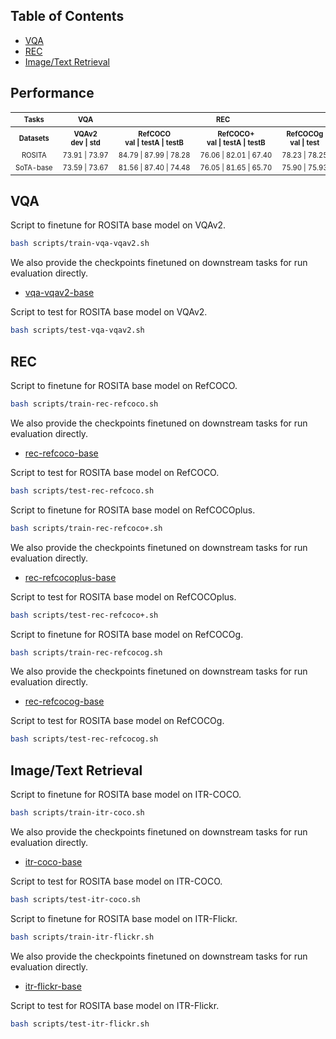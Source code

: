 ## Table of Contents
- <a href='#VQA'>VQA</a>
- <a href='#REC'>REC</a>
- <a href='#Image/Text Retrieval'>Image/Text Retrieval</a>

## Performance

<table><tbody>
<!-- TABLE HEADER -->
<!-- Info: we use wrap text in <sup><sub></sub><sup> to make is small -->
<th align="center"><sup><sub>Tasks</sub></sup></th>
<th align="center"><sup><sub>VQA</sub></sup></th>
<th align="center" colspan="3"><sup><sub>REC</sub></sup></th>
<th align="center" colspan="4"><sup><sub>ITR</sub></sup></th>
<!-- TABLE BODY -->
<tr>
<th align="center" valign="middle"><sup><sub>Datasets</sub></sup></th>
<th align="center" valign="middle"><sup><sub>VQAv2<br/>dev | std</sub></sup></th>
<th align="center" valign="middle"><sup><sub>RefCOCO<br/>val | testA | testB</sub></sup></th>
<th align="center" valign="middle"><sup><sub>RefCOCO+<br/>val | testA | testB</sub></sup></th>
<th align="center" valign="middle"><sup><sub>RefCOCOg<br/>val | test</sub></sup></th>
<th align="center" valign="middle"><sup><sub>IR-COCO<br/>R@1 | R@5 | R@10</sub></sup></th>
<th align="center" valign="middle"><sup><sub>TR-COCO<br/>R@1 | R@5 | R@10</sub></sup></th>
<th align="center" valign="middle"><sup><sub>IR-Flickr<br/>R@1 | R@5 | R@10</sub></sup></th>
<th align="center" valign="middle"><sup><sub>TR-Flickr<br/>R@1 | R@5 | R@10</sub></sup></th>
</tr>
<tr>
<td align="center" nowrap><sup><sub>ROSITA</sub></sup></td>
<td align="center" nowrap><sup><sub>73.91 | 73.97</sub></sup></td>
<td align="center" nowrap><sup><sub>84.79 | 87.99 | 78.28</sub></sup></td>
<td align="center" nowrap><sup><sub>76.06 | 82.01 | 67.40</sub></sup></td>
<td align="center" nowrap><sup><sub>78.23 | 78.25</sub></sup></td>
<td align="center" nowrap><sup><sub>54.40 | 80.92 | 88.60</sub></sup></td>
<td align="center" nowrap><sup><sub>71.26 | 91.62 | 95.58</sub></sup></td>
<td align="center" nowrap><sup><sub>74.08 | 92.44 | 96.08</sub></sup></td>
<td align="center" nowrap><sup><sub>88.90 | 98.10 | 99.30</sub></sup></td>
</tr>
<tr>
<td align="center" nowrap><sup><sub>SoTA-base</sub></sup></td>
<td align="center" nowrap><sup><sub>73.59 | 73.67</sub></sup></td>
<td align="center" nowrap><sup><sub>81.56 | 87.40 | 74.48</sub></sup></td>
<td align="center" nowrap><sup><sub>76.05 | 81.65 | 65.70</sub></sup></td>
<td align="center" nowrap><sup><sub>75.90 | 75.93</sub></sup></td>
<td align="center" nowrap><sup><sub>54.00 | 80.80 | 88.50</sub></sup></td>
<td align="center" nowrap><sup><sub>70.00 | 91.10 | 95.50</sub></sup></td>
<td align="center" nowrap><sup><sub>74.74 | 92.86 | 95.82</sub></sup></td>
<td align="center" nowrap><sup><sub>86.60 | 97.90 | 99.20</sub></sup></td>
</tr>

</tbody></table>


## VQA
Script to finetune for ROSITA base model on VQAv2.
```bash
bash scripts/train-vqa-vqav2.sh
```

We also provide the checkpoints finetuned on downstream tasks for run evaluation directly.
- [vqa-vqav2-base](https://awma1-my.sharepoint.com/:u:/g/personal/yuz_l0_tn/EVuxUtRFkRZJhjKTg9w8sesBKlM3hgcbZxE2nzSRbbAhRA?e=XNAH9v?download=1)

Script to test for ROSITA base model on VQAv2.
```bash
bash scripts/test-vqa-vqav2.sh
```

## REC
Script to finetune for ROSITA base model on RefCOCO.
```bash
bash scripts/train-rec-refcoco.sh
```

We also provide the checkpoints finetuned on downstream tasks for run evaluation directly.
- [rec-refcoco-base](https://awma1-my.sharepoint.com/:u:/g/personal/yuz_l0_tn/ETr_J0Ak8L9Phc8JPQG_pZYBMqG35EdwfuFTZUet1vrKSQ?e=tWPNId?download=1)

Script to test for ROSITA base model on RefCOCO.
```bash
bash scripts/test-rec-refcoco.sh
```

Script to finetune for ROSITA base model on RefCOCOplus.
```bash
bash scripts/train-rec-refcoco+.sh
```

We also provide the checkpoints finetuned on downstream tasks for run evaluation directly.
- [rec-refcocoplus-base](https://awma1-my.sharepoint.com/:u:/g/personal/yuz_l0_tn/ERCWoT4cpVNJr9OOXoNjdHQB6WelAAtAMj9rbE8DAoec0w?e=EhjHzT?download=1)

Script to test for ROSITA base model on RefCOCOplus.
```bash
bash scripts/test-rec-refcoco+.sh
```

Script to finetune for ROSITA base model on RefCOCOg.
```bash
bash scripts/train-rec-refcocog.sh
```

We also provide the checkpoints finetuned on downstream tasks for run evaluation directly.
- [rec-refcocog-base](https://awma1-my.sharepoint.com/:u:/g/personal/yuz_l0_tn/EXxpfotSwO1Jgu5POVbLQ24BNUPHWfdCS07UyNJNHWP4vQ?e=VzcuhU?download=1)

Script to test for ROSITA base model on RefCOCOg.
```bash
bash scripts/test-rec-refcocog.sh
```

## Image/Text Retrieval

Script to finetune for ROSITA base model on ITR-COCO.
```bash
bash scripts/train-itr-coco.sh
```

We also provide the checkpoints finetuned on downstream tasks for run evaluation directly.
- [itr-coco-base](https://awma1-my.sharepoint.com/:u:/g/personal/yuz_l0_tn/Eet3nwx-RIVLt3v17tzsIhIBOnsTapsUVGR5HI2Hg_VKNQ?e=O2S19T?download=1)

Script to test for ROSITA base model on ITR-COCO.
```bash
bash scripts/test-itr-coco.sh
```

Script to finetune for ROSITA base model on ITR-Flickr.
```bash
bash scripts/train-itr-flickr.sh
```

We also provide the checkpoints finetuned on downstream tasks for run evaluation directly.
- [itr-flickr-base](https://awma1-my.sharepoint.com/:u:/g/personal/yuz_l0_tn/EYsabcbcrflOinC4LyuAfzYBaCucZZ6wv7e7k1QgTG32JA?e=jgYBOR?download=1)

Script to test for ROSITA base model on ITR-Flickr.
```bash
bash scripts/test-itr-flickr.sh
```
